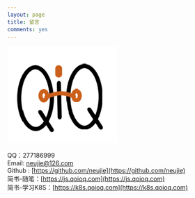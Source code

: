 ```yaml
---
layout: page
title: 留言
comments: yes
---
```


<img src="/images/QIQ1.png" alt="球爱球" width="50%" height="50%" />


QQ：277186999  
Email: neujie@126.com      
Github : [https://github.com/neujie](https://github.com/neujie)    
简书-随笔：[https://js.qoioq.com](https://js.qoioq.com)  
简书-学习K8S：[https://k8s.qoioq.com](https://k8s.qoioq.com)  